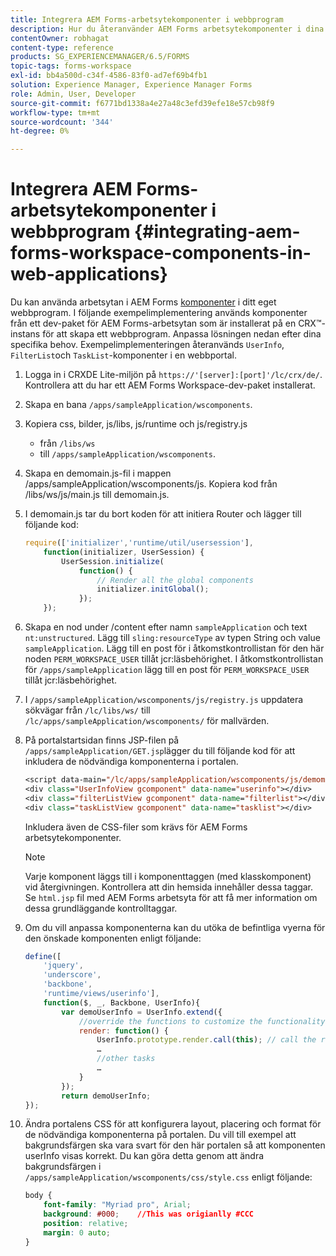 ```yaml
---
title: Integrera AEM Forms-arbetsytekomponenter i webbprogram
description: Hur du återanvänder AEM Forms arbetsytekomponenter i dina egna webbprogram för att använda funktionalitet och få en nära integrering.
contentOwner: robhagat
content-type: reference
products: SG_EXPERIENCEMANAGER/6.5/FORMS
topic-tags: forms-workspace
exl-id: bb4a500d-c34f-4586-83f0-ad7ef69b4fb1
solution: Experience Manager, Experience Manager Forms
role: Admin, User, Developer
source-git-commit: f6771bd1338a4e27a48c3efd39efe18e57cb98f9
workflow-type: tm+mt
source-wordcount: '344'
ht-degree: 0%

---
```


# Integrera AEM Forms-arbetsytekomponenter i webbprogram {#integrating-aem-forms-workspace-components-in-web-applications}

Du kan använda arbetsytan i AEM Forms [komponenter](/help/forms/using/description-reusable-components.md) i ditt eget webbprogram. I följande exempelimplementering används komponenter från ett dev-paket för AEM Forms-arbetsytan som är installerat på en CRX™-instans för att skapa ett webbprogram. Anpassa lösningen nedan efter dina specifika behov. Exempelimplementeringen återanvänds `UserInfo`, `FilterList`och `TaskList`-komponenter i en webbportal.

1. Logga in i CRXDE Lite-miljön på `https://'[server]:[port]'/lc/crx/de/`. Kontrollera att du har ett AEM Forms Workspace-dev-paket installerat.
1. Skapa en bana `/apps/sampleApplication/wscomponents`.
1. Kopiera css, bilder, js/libs, js/runtime och js/registry.js

   * från `/libs/ws`
   * till `/apps/sampleApplication/wscomponents`.

1. Skapa en demomain.js-fil i mappen /apps/sampleApplication/wscomponents/js. Kopiera kod från /libs/ws/js/main.js till demomain.js.
1. I demomain.js tar du bort koden för att initiera Router och lägger till följande kod:

   ```javascript
   require(['initializer','runtime/util/usersession'],
       function(initializer, UserSession) {
           UserSession.initialize(
               function() {
                   // Render all the global components
                   initializer.initGlobal();
               });
       });
   ```

1. Skapa en nod under /content efter namn `sampleApplication` och text `nt:unstructured`. Lägg till `sling:resourceType` av typen String och value `sampleApplication`. Lägg till en post för i åtkomstkontrollistan för den här noden `PERM_WORKSPACE_USER` tillåt jcr:läsbehörighet. I åtkomstkontrollistan för `/apps/sampleApplication` lägg till en post för `PERM_WORKSPACE_USER` tillåt jcr:läsbehörighet.
1. I `/apps/sampleApplication/wscomponents/js/registry.js` uppdatera sökvägar från `/lc/libs/ws/` till `/lc/apps/sampleApplication/wscomponents/` för mallvärden.
1. På portalstartsidan finns JSP-filen på `/apps/sampleApplication/GET.jsp`lägger du till följande kod för att inkludera de nödvändiga komponenterna i portalen.

   ```jsp
   <script data-main="/lc/apps/sampleApplication/wscomponents/js/demomain" src="/lc/apps/sampleApplication/wscomponents/js/libs/require/require.js"></script>
   <div class="UserInfoView gcomponent" data-name="userinfo"></div>
   <div class="filterListView gcomponent" data-name="filterlist"></div>
   <div class="taskListView gcomponent" data-name="tasklist"></div>
   ```

   Inkludera även de CSS-filer som krävs för AEM Forms arbetsytekomponenter.

   >[!NOTE]
   >
   >Varje komponent läggs till i komponenttaggen (med klasskomponent) vid återgivningen. Kontrollera att din hemsida innehåller dessa taggar. Se `html.jsp` fil med AEM Forms arbetsyta för att få mer information om dessa grundläggande kontrolltaggar.

1. Om du vill anpassa komponenterna kan du utöka de befintliga vyerna för den önskade komponenten enligt följande:

   ```javascript
   define([
       'jquery',
       'underscore',
       'backbone',
       'runtime/views/userinfo'],
       function($, _, Backbone, UserInfo){
           var demoUserInfo = UserInfo.extend({
               //override the functions to customize the functionality
               render: function() {
                   UserInfo.prototype.render.call(this); // call the render function of the super class
                   …
                   //other tasks
                   …
               }
           });
           return demoUserInfo;
   });
   ```

1. Ändra portalens CSS för att konfigurera layout, placering och format för de nödvändiga komponenterna på portalen. Du vill till exempel att bakgrundsfärgen ska vara svart för den här portalen så att komponenten userInfo visas korrekt. Du kan göra detta genom att ändra bakgrundsfärgen i `/apps/sampleApplication/wscomponents/css/style.css` enligt följande:

   ```css
   body {
       font-family: "Myriad pro", Arial;
       background: #000;    //This was origianlly #CCC
       position: relative;
       margin: 0 auto;
   }
   ```
